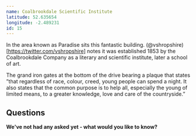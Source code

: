 ```yaml
---
name: Coalbrookdale Scientific Institute
latitude: 52.635654
longitude: -2.489231
id: 15
---
```


In the area known as Paradise sits this fantastic building. (@vshropshire)[https://twitter.com/vshropshire] notes it was established 1853 by the Coalbrookdale Company as a literary and scientific institute, later a school of art.

The grand iron gates at the bottom of the drive bearing a plaque that states ”that regardless of race, colour, creed, young people can spend a night. It also states that the common purpose is to help all, especially the young of limited means, to a greater knowledge, love and care of the countryside.”

## Questions

**We've not had any asked yet - what would you like to know?**
